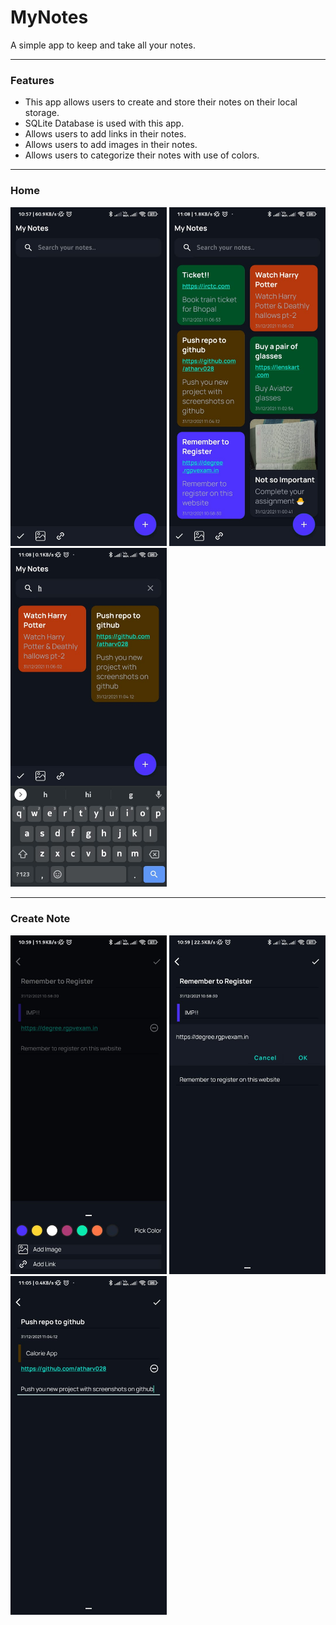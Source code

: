 # MyNotes
A simple app to keep and take all your notes.

***

<h3>Features</h3>

- This app allows users to create and store their notes on their local storage.
- SQLite Database is used with this app.
- Allows users to add links in their notes.
- Allows users to add images in their notes.
- Allows users to categorize their notes with use of colors.

***

<h3>Home</h3>

<div class="row">
      <img src="/Screenshots/screen.jpeg" width="250" title="Empty Page">
      <img src="/Screenshots/screen5.jpeg" width="250" title="Home Page">     
      <img src="/Screenshots/screen7.jpeg" width="250" title="Search Page">
</div>

***

<h3>Create Note</h3>

<div class="row">
      <img src="/Screenshots/screen2.jpeg" width="250" title="Select Attributes Page">
      <img src="/Screenshots/screen3.jpeg" width="250" title="Link Select Page">     
      <img src="/Screenshots/screen4.jpeg" width="250" title="Finished Note Page">
</div>

